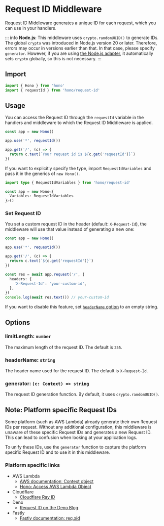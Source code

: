 # Request ID Middleware

Request ID Middleware generates a unique ID for each request, which you can use in your handlers.

::: info
**Node.js**: This middleware uses `crypto.randomUUID()` to generate IDs. The global `crypto` was introduced in Node.js version 20 or later. Therefore, errors may occur in versions earlier than that. In that case, please specify `generator`. However, if you are using [the Node.js adapter](https://github.com/honojs/node-server), it automatically sets `crypto` globally, so this is not necessary.
:::

## Import

```ts
import { Hono } from 'hono'
import { requestId } from 'hono/request-id'
```

## Usage

You can access the Request ID through the `requestId` variable in the handlers and middleware to which the Request ID Middleware is applied.

```ts
const app = new Hono()

app.use('*', requestId())

app.get('/', (c) => {
  return c.text(`Your request id is ${c.get('requestId')}`)
})
```

If you want to explicitly specify the type, import `RequestIdVariables` and pass it in the generics of `new Hono()`.

```ts
import type { RequestIdVariables } from 'hono/request-id'

const app = new Hono<{
  Variables: RequestIdVariables
}>()
```

### Set Request ID

You set a custom request ID in the header (default: `X-Request-Id`), the middleware will use that value instead of generating a new one:

```ts
const app = new Hono()

app.use('*', requestId())

app.get('/', (c) => {
  return c.text(`${c.get('requestId')}`)
})

const res = await app.request('/', {
  headers: {
    'X-Request-Id': 'your-custom-id',
  },
})
console.log(await res.text()) // your-custom-id
```

If you want to disable this feature, set [`headerName` option](#headername-string) to an empty string.

## Options

### <Badge type="info" text="optional" /> limitLength: `number`

The maximum length of the request ID. The default is `255`.

### <Badge type="info" text="optional" /> headerName: `string`

The header name used for the request ID. The default is `X-Request-Id`.

### <Badge type="info" text="optional" /> generator: `(c: Context) => string`

The request ID generation function. By default, it uses `crypto.randomUUID()`.

## Note: Platform specific Request IDs

Some platform (such as AWS Lambda) already generate their own Request IDs per request. 
Without any additional configuration, this middleware is unaware of these specific Request IDs 
and generates a new Request ID. This can lead to confusion when looking at your application logs.

To unify these IDs, use the `generator` function to capture the platform specific Request ID and to use it in this middleware.

### Platform specific links
* AWS Lambda
  * [AWS documentation: Context object](https://docs.aws.amazon.com/lambda/latest/dg/nodejs-context.html) 
  * [Hono: Access AWS Lambda Object](/docs/getting-started/aws-lambda#access-aws-lambda-object)
* Cloudflare
  * [Cloudflare Ray ID
](https://developers.cloudflare.com/fundamentals/reference/cloudflare-ray-id/)
* Deno
  * [Request ID on the Deno Blog](https://deno.com/blog/zero-config-debugging-deno-opentelemetry#:~:text=s%20automatically%20have-,unique%20request%20IDs,-associated%20with%20them)
* Fastly 
  * [Fastly documentation: req.xid](https://www.fastly.com/documentation/reference/vcl/variables/client-request/req-xid/)